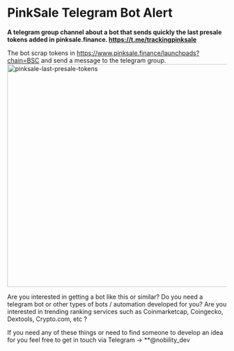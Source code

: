 # PinkSale Telegram Bot Alert
**A telegram group channel about a bot that sends quickly the last presale tokens added in pinksale.finance.
https://t.me/trackingpinksale**


The bot scrap tokens in https://www.pinksale.finance/launchpads?chain=BSC and send a message to the telegram group.
<img width="512" alt="pinksale-last-presale-tokens" src="https://user-images.githubusercontent.com/38754548/178294352-d7e33a16-bb60-481e-8a8c-d756c10dbf39.png">



Are you interested in getting a bot like this or similar?
Do you need a telegram bot or other types of bots / automation developed for you?
Are you interested in trending ranking services such as Coinmarketcap, Coingecko, Dextools, Crypto.com, etc ?

If you need any of these things or need to find someone to develop an idea for you feel free to get in touch via Telegram -> **@nobility_dev
